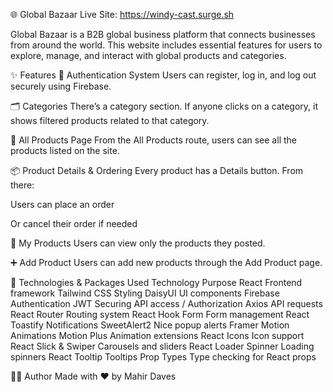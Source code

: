 🌐 Global Bazaar Live Site: https://windy-cast.surge.sh

Global Bazaar is a B2B global business platform that connects businesses from
around the world. This website includes essential features for users to explore,
manage, and interact with global products and categories.

✨ Features 🔐 Authentication System Users can register, log in, and log out
securely using Firebase.

🗂️ Categories There’s a category section. If anyone clicks on a category, it
shows filtered products related to that category.

🛒 All Products Page From the All Products route, users can see all the products
listed on the site.

📦 Product Details & Ordering Every product has a Details button. From there:

Users can place an order

Or cancel their order if needed

🧾 My Products Users can view only the products they posted.

➕ Add Product Users can add new products through the Add Product page.

🧩 Technologies & Packages Used Technology Purpose React Frontend framework
Tailwind CSS Styling DaisyUI UI components Firebase Authentication JWT Securing
API access / Authorization Axios API requests React Router Routing system React
Hook Form Form management React Toastify Notifications SweetAlert2 Nice popup
alerts Framer Motion Animations Motion Plus Animation extensions React Icons
Icon support React Slick & Swiper Carousels and sliders React Loader Spinner
Loading spinners React Tooltip Tooltips Prop Types Type checking for React props

🧑‍💻 Author Made with ❤️ by Mahir Daves

